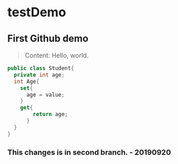 # testDemo
## First Github demo
> Content: Hello, world.

``` C#
public class Student{
  private int age;
  int Age{
    set{
      age = value;
    }
    get{
        return age;
      }
  }
}
```

### This changes is in second branch. - 20190920
